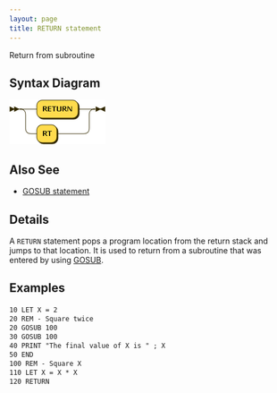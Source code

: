 ```yaml
---
layout: page
title: RETURN statement
---
```


Return from subroutine


## Syntax Diagram

![Syntax diagram](/diagram/RETURN-statement.png)


## Also See

- [GOSUB statement](/reference/gosub)


## Details

A `RETURN` statement pops a program location from the return stack and jumps to that location.  It is used to return from a subroutine that was entered by using [GOSUB](/reference/gosub).


## Examples

    10 LET X = 2
    20 REM - Square twice
    20 GOSUB 100
    30 GOSUB 100
    40 PRINT "The final value of X is " ; X
    50 END
    100 REM - Square X
    110 LET X = X * X
    120 RETURN

